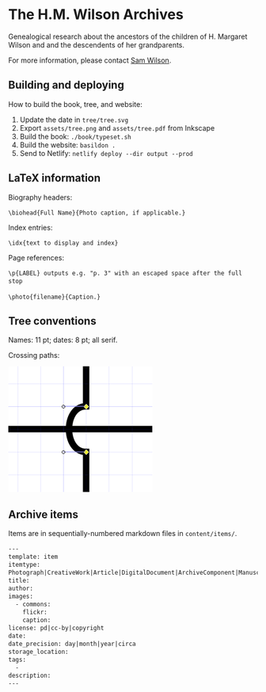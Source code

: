 The H.M. Wilson Archives
========================

Genealogical research about the ancestors of the children of H. Margaret Wilson
and and the descendents of her grandparents.

For more information, please contact [Sam Wilson](https://samwilson.id.au/).

## Building and deploying

How to build the book, tree, and website:

1. Update the date in `tree/tree.svg`
2. Export `assets/tree.png` and `assets/tree.pdf` from Inkscape
3. Build the book: `./book/typeset.sh`
4. Build the website: `basildon .`
5. Send to Netlify: `netlify deploy --dir output --prod`

## LaTeX information

Biography headers:

	\biohead{Full Name}{Photo caption, if applicable.}

Index entries:

	\idx{text to display and index}

Page references:

	\p{LABEL} outputs e.g. "p. 3" with an escaped space after the full stop

    \photo{filename}{Caption.}

## Tree conventions

Names: 11 pt; dates: 8 pt; all serif.

Crossing paths:

![Paths crossing](tree/path-jumping.png)

## Archive items

Items are in sequentially-numbered markdown files in `content/items/`.

```
---
template: item
itemtype: Photograph|CreativeWork|Article|DigitalDocument|ArchiveComponent|Manuscript
title: 
author: 
images:
  - commons: 
    flickr: 
    caption: 
license: pd|cc-by|copyright
date: 
date_precision: day|month|year|circa
storage_location: 
tags:
  - 
description: 
---
```

